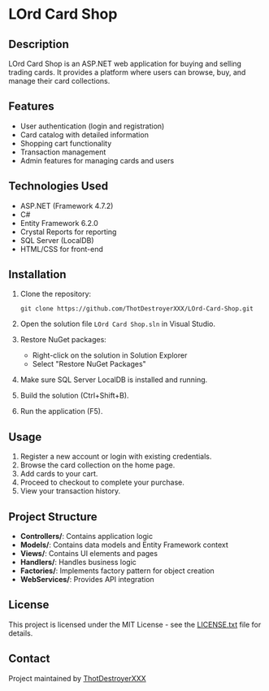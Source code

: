 # LOrd Card Shop

## Description

LOrd Card Shop is an ASP.NET web application for buying and selling trading cards. It provides a platform where users can browse, buy, and manage their card collections.

## Features

- User authentication (login and registration)
- Card catalog with detailed information
- Shopping cart functionality
- Transaction management
- Admin features for managing cards and users

## Technologies Used

- ASP.NET (Framework 4.7.2)
- C#
- Entity Framework 6.2.0
- Crystal Reports for reporting
- SQL Server (LocalDB)
- HTML/CSS for front-end

## Installation

1. Clone the repository:

   ```
   git clone https://github.com/ThotDestroyerXXX/LOrd-Card-Shop.git
   ```

2. Open the solution file `LOrd Card Shop.sln` in Visual Studio.

3. Restore NuGet packages:

   - Right-click on the solution in Solution Explorer
   - Select "Restore NuGet Packages"

4. Make sure SQL Server LocalDB is installed and running.

5. Build the solution (Ctrl+Shift+B).

6. Run the application (F5).

## Usage

1. Register a new account or login with existing credentials.
2. Browse the card collection on the home page.
3. Add cards to your cart.
4. Proceed to checkout to complete your purchase.
5. View your transaction history.

## Project Structure

- **Controllers/**: Contains application logic
- **Models/**: Contains data models and Entity Framework context
- **Views/**: Contains UI elements and pages
- **Handlers/**: Handles business logic
- **Factories/**: Implements factory pattern for object creation
- **WebServices/**: Provides API integration

## License

This project is licensed under the MIT License - see the [LICENSE.txt](LICENSE.txt) file for details.

## Contact

Project maintained by [ThotDestroyerXXX](https://github.com/ThotDestroyerXXX)
